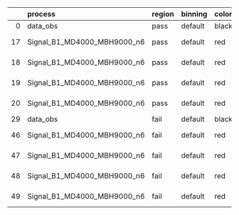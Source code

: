 |    | process                     | region   | binning   | color   | process_type   |   scale | variation   | source_filename                                                      | source_histname    | alias                       | title     |   combine_idx |     lnN |   shapes | syst_type   | direction   | variation_alias   |
|---:|:----------------------------|:---------|:----------|:--------|:---------------|--------:|:------------|:---------------------------------------------------------------------|:-------------------|:----------------------------|:----------|--------------:|--------:|---------:|:------------|:------------|:------------------|
|  0 | data_obs                    | pass     | default   | black   | DATA           |       1 | nominal     | ./histograms_for_2DAlphabet_v18//BH_Data.root                        | hpass              | Data                        | Data      |           nan | nan     |      nan | nan         | nan         | nan               |
| 17 | Signal_B1_MD4000_MBH9000_n6 | pass     | default   | red     | SIGNAL         |       1 | lumi        | ./histograms_for_2DAlphabet_v18//BH_Signal_B1_MD4000_MBH9000_n6.root | hpass              | Signal_B1_MD4000_MBH9000_n6 | BH signal |           nan |   1.016 |      nan | lnN         | nan         | nan               |
| 18 | Signal_B1_MD4000_MBH9000_n6 | pass     | default   | red     | SIGNAL         |       1 | SVM         | ./histograms_for_2DAlphabet_v18//BH_Signal_B1_MD4000_MBH9000_n6.root | hpass_SVMsyst_up   | Signal_B1_MD4000_MBH9000_n6 | BH signal |           nan | nan     |        1 | shapes      | Up          | SVMsyst           |
| 19 | Signal_B1_MD4000_MBH9000_n6 | pass     | default   | red     | SIGNAL         |       1 | SVM         | ./histograms_for_2DAlphabet_v18//BH_Signal_B1_MD4000_MBH9000_n6.root | hpass_SVMsyst_down | Signal_B1_MD4000_MBH9000_n6 | BH signal |           nan | nan     |        1 | shapes      | Down        | SVMsyst           |
| 20 | Signal_B1_MD4000_MBH9000_n6 | pass     | default   | red     | SIGNAL         |       1 | nominal     | ./histograms_for_2DAlphabet_v18//BH_Signal_B1_MD4000_MBH9000_n6.root | hpass              | Signal_B1_MD4000_MBH9000_n6 | BH signal |           nan | nan     |      nan | nan         | nan         | nan               |
| 29 | data_obs                    | fail     | default   | black   | DATA           |       1 | nominal     | ./histograms_for_2DAlphabet_v18//BH_Data.root                        | hfail              | Data                        | Data      |           nan | nan     |      nan | nan         | nan         | nan               |
| 46 | Signal_B1_MD4000_MBH9000_n6 | fail     | default   | red     | SIGNAL         |       1 | lumi        | ./histograms_for_2DAlphabet_v18//BH_Signal_B1_MD4000_MBH9000_n6.root | hfail              | Signal_B1_MD4000_MBH9000_n6 | BH signal |           nan |   1.016 |      nan | lnN         | nan         | nan               |
| 47 | Signal_B1_MD4000_MBH9000_n6 | fail     | default   | red     | SIGNAL         |       1 | SVM         | ./histograms_for_2DAlphabet_v18//BH_Signal_B1_MD4000_MBH9000_n6.root | hfail_SVMsyst_up   | Signal_B1_MD4000_MBH9000_n6 | BH signal |           nan | nan     |        1 | shapes      | Up          | SVMsyst           |
| 48 | Signal_B1_MD4000_MBH9000_n6 | fail     | default   | red     | SIGNAL         |       1 | SVM         | ./histograms_for_2DAlphabet_v18//BH_Signal_B1_MD4000_MBH9000_n6.root | hfail_SVMsyst_down | Signal_B1_MD4000_MBH9000_n6 | BH signal |           nan | nan     |        1 | shapes      | Down        | SVMsyst           |
| 49 | Signal_B1_MD4000_MBH9000_n6 | fail     | default   | red     | SIGNAL         |       1 | nominal     | ./histograms_for_2DAlphabet_v18//BH_Signal_B1_MD4000_MBH9000_n6.root | hfail              | Signal_B1_MD4000_MBH9000_n6 | BH signal |           nan | nan     |      nan | nan         | nan         | nan               |